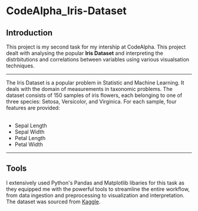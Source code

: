 # CodeAlpha_Iris-Dataset
<h2>Introduction</h2>
This project is my second task for my intership at CodeAlpha. This project dealt with analysing the popular <b>Iris Dataset</b> and interpreting the distrbitutions and correlations between variables using various visualsation techniques.<hr>
The Iris Dataset is a popular problem in Statistic and Machine Learning. It deals with the domain of measurements in taxonomic problems. The dataset consists of 150 samples of iris flowers, each belonging to one of three species: Setosa, Versicolor, and Virginica. For each sample, four features are provided:
<br><br>
<ul>
  <li>Sepal Length</li>
  <li>Sepal Width</li>
  <li>Petal Length</li>
  <li>Petal Width</li>
</ul>
<hr>
<h2>Tools</h2>
I extensively used Python's Pandas and Matplotlib libaries for this task as they equipped me with the powerful tools to streamline the entire workflow, from data ingestion and preprocessing to visualization and interpretation. The dataset was sourced from <a href="https://www.kaggle.com/datasets/uciml/iris">Kaggle</a>. 
